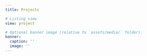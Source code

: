 ```yaml
---
title: Projects

# Listing view
view: project

# Optional banner image (relative to `assets/media/` folder).
banner:
  caption: ''
  image: ''
---
```

